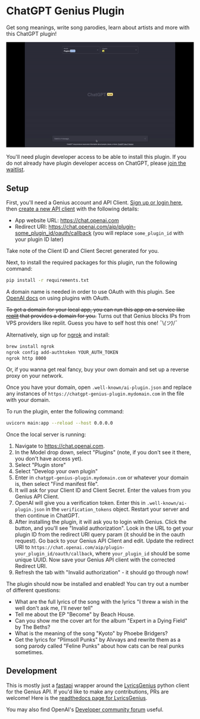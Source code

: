 # ChatGPT Genius Plugin

Get song meanings, write song parodies, learn about artists and more with this ChatGPT plugin!  

![GIF of plugin in action](./assets/plugin.gif)
  
You'll need plugin developer access to be able to install this plugin. If you do not already have plugin developer access on ChatGPT, please [join the waitlist](https://openai.com/waitlist/plugins).

## Setup

First, you'll need a Genius account and API Client. [Sign up or login here](https://genius.com/api-clients), then [create a new API client](https://genius.com/api-clients/new) with the following details:
- App website URL: https://chat.openai.com
- Redirect URI: https://chat.openai.com/aip/plugin-some_plugin_id/oauth/callback (you will replace `some_plugin_id` with your plugin ID later)

Take note of the Client ID and Client Secret generated for you.

Next, to install the required packages for this plugin, run the following command:

```bash
pip install -r requirements.txt
```

A domain name is needed in order to use OAuth with this plugin. See [OpenAI docs](https://platform.openai.com/docs/plugins/authentication/oauth) on using plugins with OAuth.

~~To get a domain for your local app, you can run this app on a service like [replit](https://replit.com/github) that provides a domain for you.~~ Turns out that Genius blocks IPs from VPS providers like replit. Guess you have to self host this one! ¯\\_(ツ)_/¯

Alternatively, sign up for [ngrok](https://ngrok.com/) and install:

```
brew install ngrok
ngrok config add-authtoken YOUR_AUTH_TOKEN
ngrok http 8000
```

Or, if you wanna get real fancy, buy your own domain and set up a reverse proxy on your network.

Once you have your domain, open `.well-known/ai-plugin.json` and replace any instances of `https://chatgpt-genius-plugin.mydomain.com` in the file with your domain. 

To run the plugin, enter the following command:

```bash
uvicorn main:app --reload --host 0.0.0.0
```

Once the local server is running:

1. Navigate to https://chat.openai.com. 
2. In the Model drop down, select "Plugins" (note, if you don't see it there, you don't have access yet).
3. Select "Plugin store"
4. Select "Develop your own plugin"
5. Enter in `chatgpt-genius-plugin.mydomain.com` or whatever your domain is, then select "Find manifest file".
6. It will ask for your Client ID and Client Secret. Enter the values from you Genius API Client.
7. OpenAI will give you a verification token. Enter this in `.well-known/ai-plugin.json` in the `verification_tokens` object. Restart your server and then continue in ChatGPT.
8. After installing the plugin, it will ask you to login with Genius. Click the button, and you'll see "Invalid authorization". Look in the URL to get your plugin ID from the redirect URI query param (it should be in the oauth request). Go back to your Genius API Client and edit. Update the redirect URI to `https://chat.openai.com/aip/plugin-your_plugin_id/oauth/callback`, where `your_plugin_id` should be some unique UUID. Now save your Genius API client with the corrected Redirect URI.
9. Refresh the tab with "Invalid authorization" - it should go through now!

The plugin should now be installed and enabled! You can try out a number of different questions:

- What are the full lyrics of the song with the lyrics "I threw a wish in the well don't ask me, I'll never tell"
- Tell me about the EP "Become" by Beach House.
- Can you show me the cover art for the album "Expert in a Dying Field" by The Beths?
- What is the meaning of the song "Kyoto" by Phoebe Bridgers?
- Get the lyrics for "Plimsoll Punks" by Alvvays and rewrite them as a song parody called "Feline Punks" about how cats can be real punks sometimes.

## Development

This is mostly just a [fastapi](https://fastapi.tiangolo.com/) wrapper around the [LyricsGenius](https://github.com/johnwmillr/LyricsGenius) python client for the Genius API. If you'd like to make any contributions, PRs are welcome! Here is the [readthedocs page for LyricsGenius](https://lyricsgenius.readthedocs.io/en/master/index.html).

You may also find OpenAI's [Developer community forum](https://community.openai.com/c/chat-plugins/20) useful.
